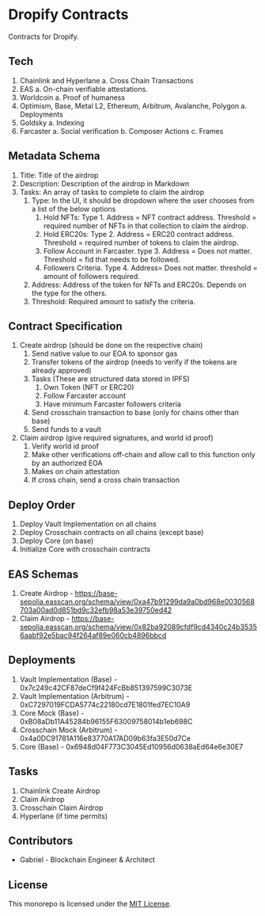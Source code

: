 # Dropify Contracts

Contracts for Dropify.

## Tech

1. Chainlink and Hyperlane
   a. Cross Chain Transactions
2. EAS
   a. On-chain verifiable attestations.
3. Worldcoin
   a. Proof of humaness
4. Optimism, Base, Metal L2, Ethereum, Arbitrum, Avalanche, Polygon
   a. Deployments
5. Goldsky
   a. Indexing
6. Farcaster
   a. Social verification
   b. Composer Actions
   c. Frames

## Metadata Schema

1. Title: Title of the airdrop
2. Description: Description of the airdrop in Markdown
3. Tasks: An array of tasks to complete to claim the airdrop
   1. Type: In the UI, it should be dropdown where the user chooses from a list of the below options
      1. Hold NFTs: Type 1. Address = NFT contract address. Threshold = required number of NFTs in that collection to claim the airdrop.
      2. Hold ERC20s: Type 2. Address = ERC20 contract address. Threshold = required number of tokens to claim the airdrop.
      3. Follow Account in Farcaster. type 3. Address = Does not matter. Threshold = fid that needs to be followed.
      4. Followers Criteria. Type 4. Address= Does not matter. threshold = amount of followers required.
   2. Address: Address of the token for NFTs and ERC20s. Depends on the type for the others.
   3. Threshold: Required amount to satisfy the criteria.

## Contract Specification

1. Create airdrop (should be done on the respective chain)
   1. Send native value to our EOA to sponsor gas
   2. Transfer tokens of the airdrop (needs to verify if the tokens are already approved)
   3. Tasks (These are structured data stored in IPFS)
      1. Own Token (NFT or ERC20)
      2. Follow Farcaster account
      3. Have minimum Farcaster followers criteria
   4. Send crosschain transaction to base (only for chains other than base)
   5. Send funds to a vault
2. Claim airdrop (give required signatures, and world id proof)
   1. Verify world id proof
   2. Make other verifications off-chain and allow call to this function only by an authorized EOA
   3. Makes on chain attestation
   4. If cross chain, send a cross chain transaction

## Deploy Order

1. Deploy Vault Implementation on all chains
2. Deploy Crosschain contracts on all chains (except base)
3. Deploy Core (on base)
4. Initialize Core with crosschain contracts

## EAS Schemas

1. Create Airdrop - https://base-sepolia.easscan.org/schema/view/0xa47b91299da9a0bd968e0030568703a00ad0d851bd9c32efb98a53e39750ed42
2. Claim Airdrop - https://base-sepolia.easscan.org/schema/view/0x82ba92089cfdf9cd4340c24b35356aabf92e5bac94f264af89e060cb4896bbcd

## Deployments

1. Vault Implementation (Base) - 0x7c249c42CF87deCf9f424FcBb851397599C3073E
2. Vault Implementation (Arbitrum) - 0xC7297019FCDA5774c22180cd7E1801fed7EC10A9
3. Core Mock (Base) - 0xB08aDb11A45284b96155F63009758014b1eb698C
4. Crosschain Mock (Arbitrum) - 0x4a0DC91781A116e83770A17AD09b63fa3E50d7Ce
5. Core (Base) - 0x6948d04F773C3045Ed10956d0638aEd64e6e30E7

## Tasks

1. Chainlink Create Airdrop
2. Claim Airdrop
3. Crosschain Claim Airdrop
4. Hyperlane (if time permits)

## Contributors

- Gabriel - Blockchain Engineer & Architect

## License

This monorepo is licensed under the [MIT License](LICENSE).
